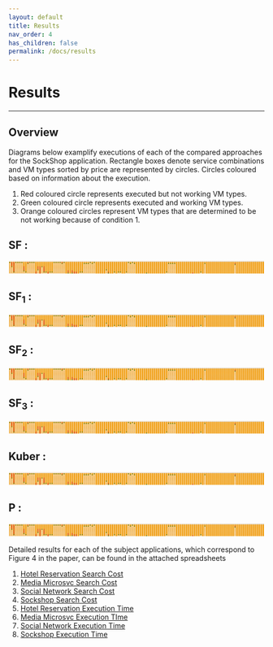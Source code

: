 ```yaml
---
layout: default
title: Results
nav_order: 4
has_children: false
permalink: /docs/results
---
```


# Results
---
    
## Overview

Diagrams below examplify executions of each of the compared approaches for the SockShop application.
Rectangle boxes denote service combinations and VM types sorted by price are represented by circles. 
Circles coloured based on information about the execution. 
1. Red coloured circle represents executed but not working VM types.
2. Green coloured circle represents executed and working VM types.
3. Orange coloured circles represent VM types that are determined to be not working because of condition 1.

## SF :
![SF1](../sockshop.png)

## SF<sub>1</sub> :
![SF1](../SF1.png)

## SF<sub>2</sub> :

![SF2](../sockshop.png)

## SF<sub>3</sub> :

![SF3](../sockshop.png)

## Kuber :

![Kuber](../sockshop.png)

## P :

![P](../sockshop.png)

Detailed results for each of the subject applications, which correspond to Figure 4 in the paper, can be found in the attached spreadsheets
1. [Hotel Reservation Search Cost](https://github.com/kubercostoptimizer/kubercostoptimizer.github.io/raw/main/Hotel_Reservation_search_cost.xlsx)
2. [Media Microsvc Search Cost](https://github.com/kubercostoptimizer/kubercostoptimizer.github.io/raw/main/Media_Microsvc_search_cost.xlsx)
3. [Social Network Search Cost](https://github.com/kubercostoptimizer/kubercostoptimizer.github.io/raw/main/Social_Network_search_cost.xlsx)
4. [Sockshop Search Cost](https://github.com/kubercostoptimizer/kubercostoptimizer.github.io/raw/main/sockshop_search_cost.xlsx)
5. [Hotel Reservation Execution Time](https://github.com/kubercostoptimizer/kubercostoptimizer.github.io/raw/main/Hotel_Reservation_exe_time.xlsx)
6. [Media Microsvc Execution TIme](https://github.com/kubercostoptimizer/kubercostoptimizer.github.io/raw/main/Media_microsvc_exe_time.xlsx)
7. [Social Network Execution Time](https://github.com/kubercostoptimizer/kubercostoptimizer.github.io/raw/main/Social_network_exe_time.xlsx)
8. [Sockshop Execution Time](https://github.com/kubercostoptimizer/kubercostoptimizer.github.io/raw/main/sockshop_exe_time.xlsx)



